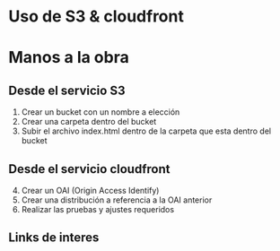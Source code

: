 # Uso de S3 & cloudfront

# Manos a la obra
## Desde el servicio S3
1) Crear un bucket con un nombre a elección
2) Crear una carpeta dentro del bucket
3) Subir el archivo index.html dentro de la carpeta que esta dentro del bucket

## Desde el servicio cloudfront
4) Crear un OAI (Origin Access Identify)
5) Crear una distribución a referencia a la OAI anterior
6) Realizar las pruebas y ajustes requeridos

## Links de interes




